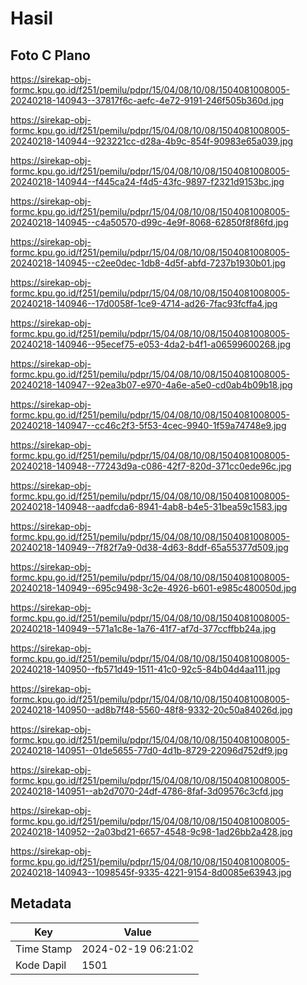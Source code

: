 # Hasil

## Foto C Plano

https://sirekap-obj-formc.kpu.go.id/f251/pemilu/pdpr/15/04/08/10/08/1504081008005-20240218-140943--37817f6c-aefc-4e72-9191-246f505b360d.jpg

https://sirekap-obj-formc.kpu.go.id/f251/pemilu/pdpr/15/04/08/10/08/1504081008005-20240218-140944--923221cc-d28a-4b9c-854f-90983e65a039.jpg

https://sirekap-obj-formc.kpu.go.id/f251/pemilu/pdpr/15/04/08/10/08/1504081008005-20240218-140944--f445ca24-f4d5-43fc-9897-f2321d9153bc.jpg

https://sirekap-obj-formc.kpu.go.id/f251/pemilu/pdpr/15/04/08/10/08/1504081008005-20240218-140945--c4a50570-d99c-4e9f-8068-62850f8f86fd.jpg

https://sirekap-obj-formc.kpu.go.id/f251/pemilu/pdpr/15/04/08/10/08/1504081008005-20240218-140945--c2ee0dec-1db8-4d5f-abfd-7237b1930b01.jpg

https://sirekap-obj-formc.kpu.go.id/f251/pemilu/pdpr/15/04/08/10/08/1504081008005-20240218-140946--17d0058f-1ce9-4714-ad26-7fac93fcffa4.jpg

https://sirekap-obj-formc.kpu.go.id/f251/pemilu/pdpr/15/04/08/10/08/1504081008005-20240218-140946--95ecef75-e053-4da2-b4f1-a06599600268.jpg

https://sirekap-obj-formc.kpu.go.id/f251/pemilu/pdpr/15/04/08/10/08/1504081008005-20240218-140947--92ea3b07-e970-4a6e-a5e0-cd0ab4b09b18.jpg

https://sirekap-obj-formc.kpu.go.id/f251/pemilu/pdpr/15/04/08/10/08/1504081008005-20240218-140947--cc46c2f3-5f53-4cec-9940-1f59a74748e9.jpg

https://sirekap-obj-formc.kpu.go.id/f251/pemilu/pdpr/15/04/08/10/08/1504081008005-20240218-140948--77243d9a-c086-42f7-820d-371cc0ede96c.jpg

https://sirekap-obj-formc.kpu.go.id/f251/pemilu/pdpr/15/04/08/10/08/1504081008005-20240218-140948--aadfcda6-8941-4ab8-b4e5-31bea59c1583.jpg

https://sirekap-obj-formc.kpu.go.id/f251/pemilu/pdpr/15/04/08/10/08/1504081008005-20240218-140949--7f82f7a9-0d38-4d63-8ddf-65a55377d509.jpg

https://sirekap-obj-formc.kpu.go.id/f251/pemilu/pdpr/15/04/08/10/08/1504081008005-20240218-140949--695c9498-3c2e-4926-b601-e985c480050d.jpg

https://sirekap-obj-formc.kpu.go.id/f251/pemilu/pdpr/15/04/08/10/08/1504081008005-20240218-140949--571a1c8e-1a76-41f7-af7d-377ccffbb24a.jpg

https://sirekap-obj-formc.kpu.go.id/f251/pemilu/pdpr/15/04/08/10/08/1504081008005-20240218-140950--fb571d49-1511-41c0-92c5-84b04d4aa111.jpg

https://sirekap-obj-formc.kpu.go.id/f251/pemilu/pdpr/15/04/08/10/08/1504081008005-20240218-140950--ad8b7f48-5560-48f8-9332-20c50a84026d.jpg

https://sirekap-obj-formc.kpu.go.id/f251/pemilu/pdpr/15/04/08/10/08/1504081008005-20240218-140951--01de5655-77d0-4d1b-8729-22096d752df9.jpg

https://sirekap-obj-formc.kpu.go.id/f251/pemilu/pdpr/15/04/08/10/08/1504081008005-20240218-140951--ab2d7070-24df-4786-8faf-3d09576c3cfd.jpg

https://sirekap-obj-formc.kpu.go.id/f251/pemilu/pdpr/15/04/08/10/08/1504081008005-20240218-140952--2a03bd21-6657-4548-9c98-1ad26bb2a428.jpg

https://sirekap-obj-formc.kpu.go.id/f251/pemilu/pdpr/15/04/08/10/08/1504081008005-20240218-140943--1098545f-9335-4221-9154-8d0085e63943.jpg


## Metadata

| Key        | Value               |
| ---------- | ------------------- |
| Time Stamp | 2024-02-19 06:21:02 |
| Kode Dapil | 1501                |



